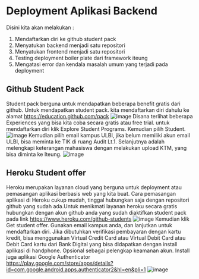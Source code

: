 # Deployment Aplikasi Backend

Disini kita akan melakukan :

1. Mendaftarkan diri ke github student pack
2. Menyatukan backend menjadi satu repositori
3. Menyatukan frontend menjadi satu repositori
4. Testing deployment boiler plate dari framework iteung
5. Mengatasi error dan kendala masalah umum yang terjadi pada deployment

## Github Student Pack

Student pack berguna untuk mendapatkan beberapa benefit gratis dari github. Untuk mendapatkan student pack. kita mendaftarkan diri dahulu ke alamat https://education.github.com/pack
![image](https://user-images.githubusercontent.com/15622730/224492801-b2b3b169-0eb0-4ab3-900e-7e9d86558e0b.png)
Disana terlihat beberapa Experiences yang bisa kita coba secara gratis atau free trial. 
untuk mendaftarkan diri klik Explore Student Programs. Kemudian pilih Student.
![image](https://user-images.githubusercontent.com/15622730/224492856-5f2903f0-ca00-4a7f-bade-ff9d1a74183a.png)
Kemudian pilih email kampus ULBI, jika belum memiliki akun email ULBI, bisa meminta ke TIK di ruang Audit Lt.1. 
Selanjutnya adalah melengkapi keterangan mahasiswa dengan melakukan upload KTM, yang bisa diminta ke Iteung.
![image](https://user-images.githubusercontent.com/15622730/224492875-5f753028-d0a6-4caf-b8e4-2b15283dcf24.png)

## Heroku Student offer
Heroku merupakan layanan cloud yang berguna untuk deployment atau pemasangan aplikasi berbasis web yang kita buat. Cara pemasangan aplikasi di Heroku cukup mudah, tinggal hubungkan saja dengan repositori github yang sudah ada.Untuk menikmati layanan heroku secara gratis hubungkan dengan akun github anda yang sudah diaktifkan student pack pada link https://www.heroku.com/github-students
![image](https://user-images.githubusercontent.com/15622730/224492911-af5578b3-3855-4655-bbfa-7e6d43b223f6.png)
Kemudian klik Get student offer. Gunakan email kampus anda, dan lanjutkan untuk mendaftarkan diri. Jika dibutuhkan verifikasi pembayaran dengan kartu kredit, bisa menggunakan Virtual Credit Card atau Virtual Debit Card atau Debit Card kartu dari Bank Digital yang bisa didapatkan dengan install aplikasi di handphone. Opsional sebagai pelengkap keamanan akun. Install juga aplikasi Google Authenticator https://play.google.com/store/apps/details?id=com.google.android.apps.authenticator2&hl=en&pli=1
![image](https://user-images.githubusercontent.com/15622730/224492935-0d389e2e-7e29-42f4-a27e-552682287053.png)




